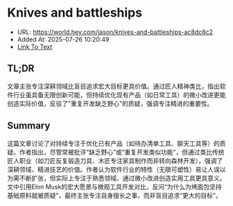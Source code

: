 # Knives and battleships
- URL: https://world.hey.com/jason/knives-and-battleships-ac8dc8c2
- Added At: 2025-07-26 10:20:49
- [Link To Text](2025-07-26-knives-and-battleships_raw.md)

## TL;DR


文章主张专注深耕领域比盲目追求宏大目标更具价值。通过匠人精神类比，指出软件行业虽具备无限创新可能，但持续优化现有产品（如日常工具）的微小改进更能创造实际价值，反驳了"重复开发缺乏野心"的质疑，强调专注精进的重要性。

## Summary


这篇文章讨论了对持续专注于优化已有产品（如待办清单工具、聊天工具等）的质疑。作者指出，尽管常被批评“缺乏野心”或“重复开发类似功能”，但通过类比传统匠人职业（如刀匠反复锻造刀具、木匠专注家具制作而非转向森林开发），强调了深耕领域、精进技艺的价值。作者认为软件行业的特性（无限可塑性）易让人误以为需不断扩张，但实际上专注于熟悉领域、通过微小改进创造实用工具更具意义。文中引用Elon Musk的宏大愿景与微观工具开发对比，反问“为什么为烤面包坚持基础原料就被质疑”，最终主张专注自身擅长之事，而非盲目追求“更大的目标”。
